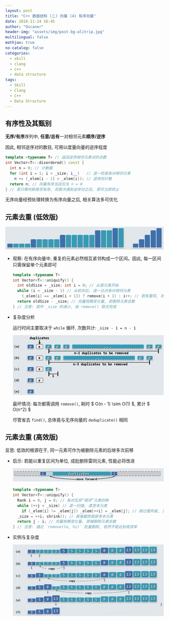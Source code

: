```yaml
---
layout: post
title: "C++ 数据结构 (二) 向量 (4) 有序向量"
date: 2018-11-24 16:45
author: "Oscaner"
header-img: "assets/img/post-bg-alitrip.jpg"
multilingual: false
mathjax: true
no-catalog: false
categories:
  - skill
  - clang
  - c++
  - data structure
tags:
  - Skill
  - Clang
  - C++
  - Data Structure
---
```


## 有序性及其甄别

**无序/有序**序列中, **任意/总有**一对相邻元素**顺序/逆序**

因此, 相邻逆序对的数目, 可用以度量向量的逆序程度

```cpp
template <typename T> // 返回逆序相邻元素对的总数
int Vector<T>::disordered() const {
  int n = 0; // 计数器
  for (int i = 1; i < _size; i__)   // 逐一检查各对相邻元素
    n += (_elem[i - 1] > _elem[i]); // 逆序则计数
  return n; // 向量有序当且仅当 n = 0
} // 若只需判断是否有序, 则首次遇到逆序对之后, 即可立即终止
```

无序向量经预处理转换为有序向量之后, 相关算法多可优化

## 元素去重 (低效版)

![1.png](/assets/img/in-post/skill/data-structure/post-vector-ordered/1.png)

- 观察: 在有序向量中, 重复的元素必然相互紧邻构成一个区间。因此, 每一区间只需保留单个元素即可

    ```cpp
    template <typename T>
    int Vector<T>::uniquify() {
      int oldSize = _size; int i = 0; // 从首元素开始
      while (i < _size - 1) // 从前向后, 逐一比对各对相邻元素
        (_elem[i] == _elem[i + 1]) ? remove(i + 1) : i++; // 若有雷同, 则删除后者；否则, 转至后一元素
      return oldSize - _size; // 向量规模变化量, 即删除元素总数
    } // 注意: 其中 _size 的减小, 由 remove() 隐式完成
    ```

- 复杂度分析

    运行时间主要取决于 `while` 循环, 次数共计: `_size - 1 = n - 1`

    ![2.png](/assets/img/in-post/skill/data-structure/post-vector-ordered/2.png)

    最坏情况: 每次都需调用 `remove()`, 耗时 $ O(n - 1) \sim O(1) $, 累计 $ O(n^2) $

    尽管省去 `find()`, 总体竟与无序向量的 `deduplicate()` 相同

## 元素去重 (高效版)

反思: 低效的根源在于, 同一元素可作为被删除元素的后继多次前移

- 启示: 若能以重复区间为单位, 成批删除雷同元素, 性能必将改进

    ![3.png](/assets/img/in-post/skill/data-structure/post-vector-ordered/3.png)

    ```cpp
    template <typename T>
    int Vector<T>::uniquify() {
      Rank i = 0, j = 0; // 各对互异“相邻”元素的秩
      while (++j < _size) // 逐一扫描, 直至末元素
        if (_elem[i] != _elem[j]) _elem[++i] = _elem[j]; // 跳过雷同者, 发现不同元素时, 向前移至紧邻于前者右侧
      _size = ++i; shrink(); // 直接截除尾部多余元素
      return j - i; // 向量规模变化量, 即被删除元素总数
    } // 注意: 通过 `remove(lo, hi)` 批量删除, 依然不能达到高效率
    ```

- 实例与复杂度

    ![4.png](/assets/img/in-post/skill/data-structure/post-vector-ordered/4.png)
